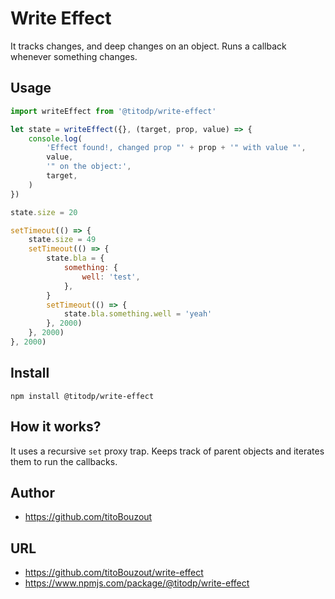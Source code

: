 # Write Effect

It tracks changes, and deep changes on an object. Runs a callback whenever something changes.

## Usage

```js
import writeEffect from '@titodp/write-effect'

let state = writeEffect({}, (target, prop, value) => {
	console.log(
		'Effect found!, changed prop "' + prop + '" with value "',
		value,
		'" on the object:',
		target,
	)
})

state.size = 20

setTimeout(() => {
	state.size = 49
	setTimeout(() => {
		state.bla = {
			something: {
				well: 'test',
			},
		}
		setTimeout(() => {
			state.bla.something.well = 'yeah'
		}, 2000)
	}, 2000)
}, 2000)
```

## Install

`npm install @titodp/write-effect`

## How it works?

It uses a recursive `set` proxy trap. Keeps track of parent objects and iterates them to run the callbacks.

## Author

- https://github.com/titoBouzout

## URL

- https://github.com/titoBouzout/write-effect
- https://www.npmjs.com/package/@titodp/write-effect
